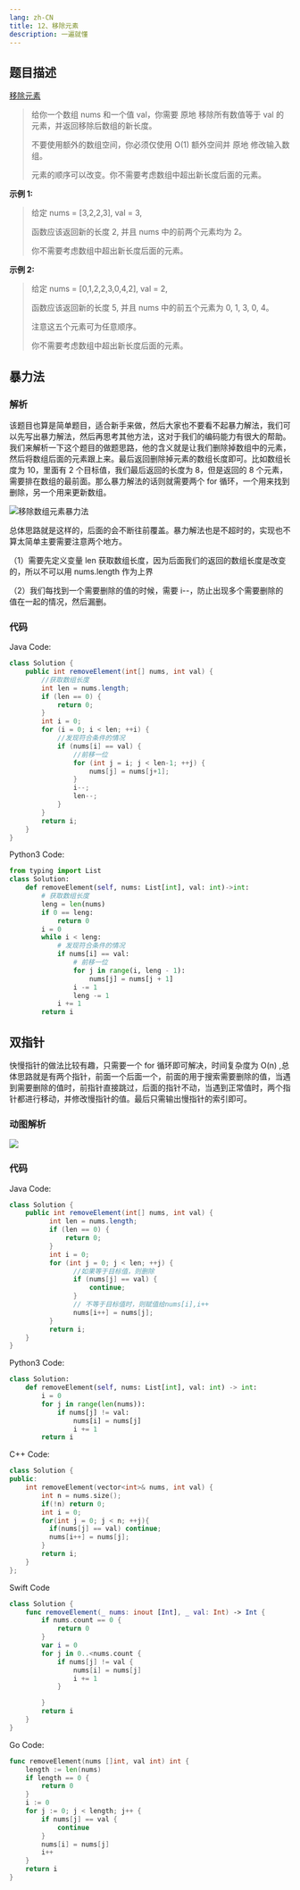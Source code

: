 ```yaml
---
lang: zh-CN
title: 12、移除元素
description: 一遍就懂
---
```


## 题目描述
[移除元素](https://leetcode-cn.com/problems/remove-element/)
> 给你一个数组 nums 和一个值 val，你需要 原地 移除所有数值等于 val 的元素，并返回移除后数组的新长度。
>
> 不要使用额外的数组空间，你必须仅使用 O(1) 额外空间并 原地 修改输入数组。
>
> 元素的顺序可以改变。你不需要考虑数组中超出新长度后面的元素。

**示例 1:**

> 给定 nums = [3,2,2,3], val = 3,
>
> 函数应该返回新的长度 2, 并且 nums 中的前两个元素均为 2。
>
> 你不需要考虑数组中超出新长度后面的元素。

**示例 2:**

> 给定 nums = [0,1,2,2,3,0,4,2], val = 2,
>
> 函数应该返回新的长度 5, 并且 nums 中的前五个元素为 0, 1, 3, 0, 4。
>
> 注意这五个元素可为任意顺序。
>
> 你不需要考虑数组中超出新长度后面的元素。

## 暴力法

### 解析

该题目也算是简单题目，适合新手来做，然后大家也不要看不起暴力解法，我们可以先写出暴力解法，然后再思考其他方法，这对于我们的编码能力有很大的帮助。我们来解析一下这个题目的做题思路，他的含义就是让我们删除掉数组中的元素，然后将数组后面的元素跟上来。最后返回删除掉元素的数组长度即可。比如数组长度为 10，里面有 2 个目标值，我们最后返回的长度为 8，但是返回的 8 个元素，需要排在数组的最前面。那么暴力解法的话则就需要两个 for 循环，一个用来找到删除，另一个用来更新数组。

![移除数组元素暴力法](https://chengxuchu-1301103198.cos.ap-beijing.myqcloud.com/Photo/202304172231719.png)

总体思路就是这样的，后面的会不断往前覆盖。暴力解法也是不超时的，实现也不算太简单主要需要注意两个地方。

（1）需要先定义变量 len 获取数组长度，因为后面我们的返回的数组长度是改变的，所以不可以用 nums.length 作为上界

（2）我们每找到一个需要删除的值的时候，需要 i--，防止出现多个需要删除的值在一起的情况，然后漏删。

### 代码

Java Code:

```java
class Solution {
    public int removeElement(int[] nums, int val) {
        //获取数组长度
        int len = nums.length;
        if (len == 0) {
            return 0;
        }
        int i = 0;
        for (i = 0; i < len; ++i) {
            //发现符合条件的情况
            if (nums[i] == val) {
                //前移一位
                for (int j = i; j < len-1; ++j) {
                    nums[j] = nums[j+1];
                }
                i--;
                len--;
            }
        }
        return i;
    }
}
```

Python3 Code:

```python
from typing import List
class Solution:
    def removeElement(self, nums: List[int], val: int)->int:
        # 获取数组长度
        leng = len(nums)
        if 0 == leng:
            return 0
        i = 0
        while i < leng:
            # 发现符合条件的情况
            if nums[i] == val:
                # 前移一位
                for j in range(i, leng - 1):
                    nums[j] = nums[j + 1]
                i -= 1
                leng -= 1
            i += 1
        return i
```

## 双指针

快慢指针的做法比较有趣，只需要一个 for 循环即可解决，时间复杂度为 O(n) ,总体思路就是有两个指针，前面一个后面一个，前面的用于搜索需要删除的值，当遇到需要删除的值时，前指针直接跳过，后面的指针不动，当遇到正常值时，两个指针都进行移动，并修改慢指针的值。最后只需输出慢指针的索引即可。

### 动图解析

![](https://chengxuchu-1301103198.cos.ap-beijing.myqcloud.com/Photo/202304172232973.gif)

### 代码

Java Code:

```java
class Solution {
    public int removeElement(int[] nums, int val) {
          int len = nums.length;
          if (len == 0) {
              return 0;
          }
          int i = 0;
          for (int j = 0; j < len; ++j) {
                //如果等于目标值，则删除
                if (nums[j] == val) {
                    continue;
                }
                // 不等于目标值时，则赋值给nums[i],i++
                nums[i++] = nums[j];
          }
          return i;
    }
}
```

Python3 Code:

```python
class Solution:
    def removeElement(self, nums: List[int], val: int) -> int:
        i = 0
        for j in range(len(nums)):
            if nums[j] != val:
                nums[i] = nums[j]
                i += 1
        return i
```

C++ Code:

```cpp
class Solution {
public:
    int removeElement(vector<int>& nums, int val) {
        int n = nums.size();
      	if(!n) return 0;
      	int i = 0;
      	for(int j = 0; j < n; ++j){
          if(nums[j] == val) continue;
          nums[i++] = nums[j];
        }
      	return i;
    }
};
```

Swift Code

```swift
class Solution {
    func removeElement(_ nums: inout [Int], _ val: Int) -> Int {
        if nums.count == 0 {
            return 0
        }
        var i = 0
        for j in 0..<nums.count {
            if nums[j] != val {
                nums[i] = nums[j]
                i += 1
            }

        }
        return i
    }
}
```

Go Code:

```go
func removeElement(nums []int, val int) int {
    length := len(nums)
    if length == 0 {
        return 0
    }
    i := 0
    for j := 0; j < length; j++ {
        if nums[j] == val {
            continue
        }
        nums[i] = nums[j]
        i++
    }
    return i
}
```
